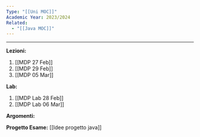 ```yaml
---
Type: "[[Uni MOC]]"
Academic Year: 2023/2024
Related:
  - "[[Java MOC]]"
---
```

---
**Lezioni:**
1. [[MDP 27 Feb]]
2. [[MDP 29 Feb]]
3. [[MDP 05 Mar]]


**Lab:**
1. [[MDP Lab 28 Feb]]
2. [[MDP Lab 06 Mar]]

**Argomenti:**


**Progetto Esame:**
[[Idee progetto java]]